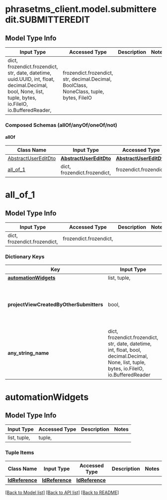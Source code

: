 # phrasetms_client.model.submitteredit.SUBMITTEREDIT

## Model Type Info

| Input Type                                                                                                                                              | Accessed Type                                                                           | Description | Notes |
| ------------------------------------------------------------------------------------------------------------------------------------------------------- | --------------------------------------------------------------------------------------- | ----------- | ----- |
| dict, frozendict.frozendict, str, date, datetime, uuid.UUID, int, float, decimal.Decimal, bool, None, list, tuple, bytes, io.FileIO, io.BufferedReader, | frozendict.frozendict, str, decimal.Decimal, BoolClass, NoneClass, tuple, bytes, FileIO |             |

### Composed Schemas (allOf/anyOf/oneOf/not)

#### allOf

| Class Name                                    | Input Type                                        | Accessed Type                                     | Description | Notes |
| --------------------------------------------- | ------------------------------------------------- | ------------------------------------------------- | ----------- | ----- |
| [AbstractUserEditDto](AbstractUserEditDto.md) | [**AbstractUserEditDto**](AbstractUserEditDto.md) | [**AbstractUserEditDto**](AbstractUserEditDto.md) |             |
| [all_of_1](#all_of_1)                         | dict, frozendict.frozendict,                      | frozendict.frozendict,                            |             |

# all_of_1

## Model Type Info

| Input Type                   | Accessed Type          | Description | Notes |
| ---------------------------- | ---------------------- | ----------- | ----- |
| dict, frozendict.frozendict, | frozendict.frozendict, |             |

### Dictionary Keys

| Key                                         | Input Type                                                                                                                                  | Accessed Type                                                                           | Description                                                        | Notes      |
| ------------------------------------------- | ------------------------------------------------------------------------------------------------------------------------------------------- | --------------------------------------------------------------------------------------- | ------------------------------------------------------------------ | ---------- |
| **[automationWidgets](#automationWidgets)** | list, tuple,                                                                                                                                | tuple,                                                                                  |                                                                    |
| **projectViewCreatedByOtherSubmitters**     | bool,                                                                                                                                       | BoolClass,                                                                              | View projects created by other Submitters. Default: false          | [optional] |
| **any_string_name**                         | dict, frozendict.frozendict, str, date, datetime, int, float, bool, decimal.Decimal, None, list, tuple, bytes, io.FileIO, io.BufferedReader | frozendict.frozendict, str, BoolClass, decimal.Decimal, NoneClass, tuple, bytes, FileIO | any string name can be used but the value must be the correct type | [optional] |

# automationWidgets

## Model Type Info

| Input Type   | Accessed Type | Description | Notes |
| ------------ | ------------- | ----------- | ----- |
| list, tuple, | tuple,        |             |

### Tuple Items

| Class Name                        | Input Type                        | Accessed Type                     | Description | Notes |
| --------------------------------- | --------------------------------- | --------------------------------- | ----------- | ----- |
| [**IdReference**](IdReference.md) | [**IdReference**](IdReference.md) | [**IdReference**](IdReference.md) |             |

[[Back to Model list]](../../README.md#documentation-for-models) [[Back to API list]](../../README.md#documentation-for-api-endpoints) [[Back to README]](../../README.md)

